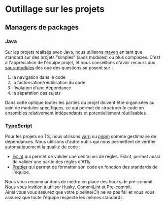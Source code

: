 # Outillage sur les projets

## Managers de packages

### Java

Sur les projets réalisés avec Java, nous utilisons [maven](https://maven.apache.org/) en tant que standard sur des
projets "simples" (sans modules) ou plus complexes. C'est à l'appréciation de l'équipe projet, et nous conseillons
d'avoir recours aux [sous-modules](https://maven.apache.org/guides/mini/guide-multiple-modules-4.html) dès que des
questions se posent sur :

1. la navigation dans le code
2. la factorisation/réutilisation du code
3. l'isolation d'une dépendance
4. la séparation des sujets

Dans cette optique toutes les parties du projet doivent être organisées au sein de modules spécifiques, ce qui permet de
structurer le code en ensembles relativement indépendants et potentiellement réutilisables.

### TypeScript

Pour les projets en TS, nous utilisons [yarn](https://yarnpkg.com/) ou [pnpm](https://pnpm.io/) comme gestinnaire de dépendances.
Nous utilisons d'autre outils qui nous permettent de vérifier automatiquement la qualité du code :

- [Eslint](https://eslint.org/) qui permet de valider une centaines de régles. Eslint, permet aussi de valider une partie des régles d'A11y.
- [Prettier](https://prettier.io/) qui permet de formatter son code en fonction des standards de l'équipe.

Nous vous recommandons de mettre en place des hooks de pré-commit. Nous vous invition à utiliser [Husky](https://typicode.github.io/husky/), [CommitLint](https://commitlint.js.org/) et [Pre-commit](https://pre-commit.com/).  
Ainsi vous vous assurez que votre pipeline(CI) ne va pas fail et vous vous assurez que toute l'équipe respecte les mêmes standards.
